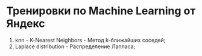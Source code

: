 # Тренировки по Machine Learning от Яндекс
1. knn - K-Nearest Neighbors - Метод k-ближайших соседей;
2. Laplace distribution - Распределение Лапласа;
